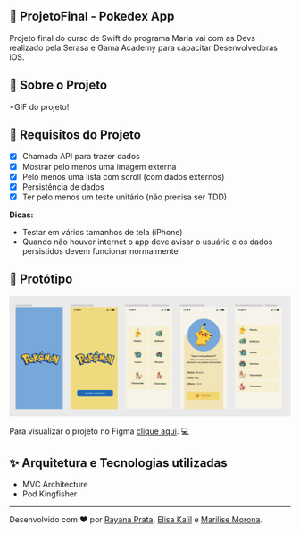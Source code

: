 
## 📱 ProjetoFinal - Pokedex App

Projeto final do curso de Swift do programa Maria vai com as Devs realizado pela Serasa e Gama Academy para capacitar Desenvolvedoras iOS.

## 📄  Sobre o Projeto

*GIF do projeto!

## 📌  Requisitos do Projeto

- [x] Chamada API para trazer dados
- [x] Mostrar pelo menos uma imagem externa
- [x] Pelo menos uma lista com scroll (com dados externos)
- [x] Persistência de dados
- [x] Ter pelo menos um teste unitário (não precisa ser TDD)

**Dicas:**
- Testar em vários tamanhos de tela (iPhone)
- Quando não houver internet o app deve avisar o usuário e os dados persistidos devem funcionar normalmente

## 🌈  Protótipo

![Prototipo Pokedex App](Assets/prototipo.png)

Para visualizar o projeto no Figma [clique aqui](https://www.figma.com/file/PdyGNBmOVnV5M2cefsPtDm/Projeto-Final---PokeAPI?node-id=0%3A1). 💻

## ✨  Arquitetura e Tecnologias utilizadas

- MVC Architecture
- Pod Kingfisher

---

Desenvolvido com ❤️ por [Rayana Prata](https://www.linkedin.com/in/rayanaprata), [Elisa Kalil](https://github.com/elisakalil) e [Marilise Morona](https://github.com/MariliseMorona).

